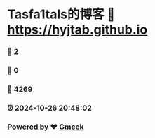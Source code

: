 # Tasfa1tals的博客 :link: https://hyjtab.github.io 
### :page_facing_up: [2](https://hyjtab.github.io/tag.html) 
### :speech_balloon: 0 
### :hibiscus: 4269 
### :alarm_clock: 2024-10-26 20:48:02 
### Powered by :heart: [Gmeek](https://github.com/Meekdai/Gmeek)
